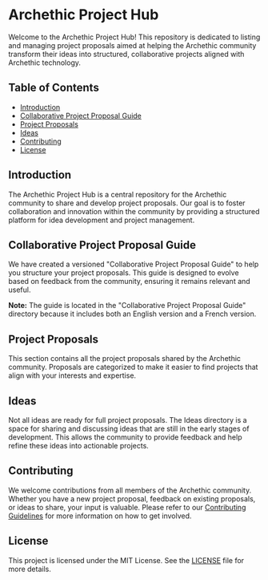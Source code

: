 # Archethic Project Hub

Welcome to the Archethic Project Hub! This repository is dedicated to listing and managing project proposals aimed at helping the Archethic community transform their ideas into structured, collaborative projects aligned with Archethic technology.

## Table of Contents
- [Introduction](#introduction)
- [Collaborative Project Proposal Guide](#collaborative-project-proposal-guide)
- [Project Proposals](#project-proposals)
- [Ideas](#ideas)
- [Contributing](#contributing)
- [License](#license)

## Introduction
The Archethic Project Hub is a central repository for the Archethic community to share and develop project proposals. Our goal is to foster collaboration and innovation within the community by providing a structured platform for idea development and project management.

## Collaborative Project Proposal Guide
We have created a versioned "Collaborative Project Proposal Guide" to help you structure your project proposals. This guide is designed to evolve based on feedback from the community, ensuring it remains relevant and useful.

**Note:** The guide is located in the "Collaborative Project Proposal Guide" directory because it includes both an English version and a French version.

## Project Proposals
This section contains all the project proposals shared by the Archethic community. Proposals are categorized to make it easier to find projects that align with your interests and expertise.

## Ideas
Not all ideas are ready for full project proposals. The Ideas directory is a space for sharing and discussing ideas that are still in the early stages of development. This allows the community to provide feedback and help refine these ideas into actionable projects.

## Contributing
We welcome contributions from all members of the Archethic community. Whether you have a new project proposal, feedback on existing proposals, or ideas to share, your input is valuable. Please refer to our [Contributing Guidelines](CONTRIBUTING.md) for more information on how to get involved.

## License
This project is licensed under the MIT License. See the [LICENSE](LICENSE) file for more details.

